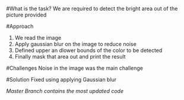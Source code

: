 #What is the task?
We are required to detect the bright area out of the picture provided

#Approach
1. We read the image
2. Apply gaussian blur on the image to reduce noise
3. Defined upper an dlower bounds of the color to be detected
4. Finally mask that area out and print the result

#Challenges
Noise in the image was the main challenge

#Solution 
Fixed using applying Gaussian blur

*Master Branch contains the most updated code*


